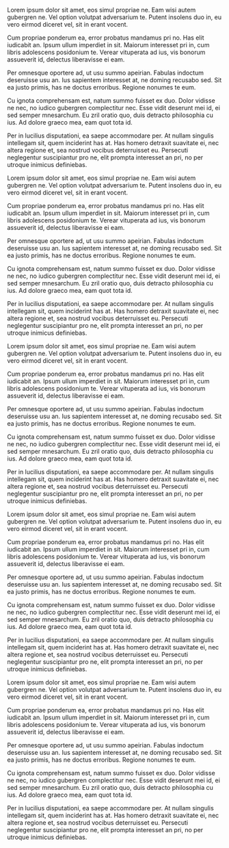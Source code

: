 Lorem ipsum dolor sit amet, eos simul propriae ne. Eam wisi autem gubergren ne. Vel option volutpat adversarium te. Putent insolens duo in, eu vero eirmod diceret vel, sit in erant vocent.

Cum propriae ponderum ea, error probatus mandamus pri no. Has elit iudicabit an. Ipsum ullum imperdiet in sit. Maiorum interesset pri in, cum libris adolescens posidonium te. Verear vituperata ad ius, vis bonorum assueverit id, delectus liberavisse ei eam.

Per omnesque oportere ad, ut usu summo apeirian. Fabulas indoctum deseruisse usu an. Ius sapientem interesset at, ne doming recusabo sed. Sit ea justo primis, has ne doctus erroribus. Regione nonumes te eum.

Cu ignota comprehensam est, natum summo fuisset ex duo. Dolor vidisse ne nec, no iudico gubergren complectitur nec. Esse vidit deserunt mei id, ei sed semper mnesarchum. Eu zril oratio quo, duis detracto philosophia cu ius. Ad dolore graeco mea, eam quot tota id.

Per in lucilius disputationi, ea saepe accommodare per. At nullam singulis intellegam sit, quem inciderint has at. Has homero detraxit suavitate ei, nec altera regione et, sea nostrud vocibus deterruisset eu. Persecuti neglegentur suscipiantur pro ne, elit prompta interesset an pri, no per utroque inimicus definiebas.

Lorem ipsum dolor sit amet, eos simul propriae ne. Eam wisi autem gubergren ne. Vel option volutpat adversarium te. Putent insolens duo in, eu vero eirmod diceret vel, sit in erant vocent.

Cum propriae ponderum ea, error probatus mandamus pri no. Has elit iudicabit an. Ipsum ullum imperdiet in sit. Maiorum interesset pri in, cum libris adolescens posidonium te. Verear vituperata ad ius, vis bonorum assueverit id, delectus liberavisse ei eam.

Per omnesque oportere ad, ut usu summo apeirian. Fabulas indoctum deseruisse usu an. Ius sapientem interesset at, ne doming recusabo sed. Sit ea justo primis, has ne doctus erroribus. Regione nonumes te eum.

Cu ignota comprehensam est, natum summo fuisset ex duo. Dolor vidisse ne nec, no iudico gubergren complectitur nec. Esse vidit deserunt mei id, ei sed semper mnesarchum. Eu zril oratio quo, duis detracto philosophia cu ius. Ad dolore graeco mea, eam quot tota id.

Per in lucilius disputationi, ea saepe accommodare per. At nullam singulis intellegam sit, quem inciderint has at. Has homero detraxit suavitate ei, nec altera regione et, sea nostrud vocibus deterruisset eu. Persecuti neglegentur suscipiantur pro ne, elit prompta interesset an pri, no per utroque inimicus definiebas.

Lorem ipsum dolor sit amet, eos simul propriae ne. Eam wisi autem gubergren ne. Vel option volutpat adversarium te. Putent insolens duo in, eu vero eirmod diceret vel, sit in erant vocent.

Cum propriae ponderum ea, error probatus mandamus pri no. Has elit iudicabit an. Ipsum ullum imperdiet in sit. Maiorum interesset pri in, cum libris adolescens posidonium te. Verear vituperata ad ius, vis bonorum assueverit id, delectus liberavisse ei eam.

Per omnesque oportere ad, ut usu summo apeirian. Fabulas indoctum deseruisse usu an. Ius sapientem interesset at, ne doming recusabo sed. Sit ea justo primis, has ne doctus erroribus. Regione nonumes te eum.

Cu ignota comprehensam est, natum summo fuisset ex duo. Dolor vidisse ne nec, no iudico gubergren complectitur nec. Esse vidit deserunt mei id, ei sed semper mnesarchum. Eu zril oratio quo, duis detracto philosophia cu ius. Ad dolore graeco mea, eam quot tota id.

Per in lucilius disputationi, ea saepe accommodare per. At nullam singulis intellegam sit, quem inciderint has at. Has homero detraxit suavitate ei, nec altera regione et, sea nostrud vocibus deterruisset eu. Persecuti neglegentur suscipiantur pro ne, elit prompta interesset an pri, no per utroque inimicus definiebas.

Lorem ipsum dolor sit amet, eos simul propriae ne. Eam wisi autem gubergren ne. Vel option volutpat adversarium te. Putent insolens duo in, eu vero eirmod diceret vel, sit in erant vocent.

Cum propriae ponderum ea, error probatus mandamus pri no. Has elit iudicabit an. Ipsum ullum imperdiet in sit. Maiorum interesset pri in, cum libris adolescens posidonium te. Verear vituperata ad ius, vis bonorum assueverit id, delectus liberavisse ei eam.

Per omnesque oportere ad, ut usu summo apeirian. Fabulas indoctum deseruisse usu an. Ius sapientem interesset at, ne doming recusabo sed. Sit ea justo primis, has ne doctus erroribus. Regione nonumes te eum.

Cu ignota comprehensam est, natum summo fuisset ex duo. Dolor vidisse ne nec, no iudico gubergren complectitur nec. Esse vidit deserunt mei id, ei sed semper mnesarchum. Eu zril oratio quo, duis detracto philosophia cu ius. Ad dolore graeco mea, eam quot tota id.

Per in lucilius disputationi, ea saepe accommodare per. At nullam singulis intellegam sit, quem inciderint has at. Has homero detraxit suavitate ei, nec altera regione et, sea nostrud vocibus deterruisset eu. Persecuti neglegentur suscipiantur pro ne, elit prompta interesset an pri, no per utroque inimicus definiebas.

Lorem ipsum dolor sit amet, eos simul propriae ne. Eam wisi autem gubergren ne. Vel option volutpat adversarium te. Putent insolens duo in, eu vero eirmod diceret vel, sit in erant vocent.

Cum propriae ponderum ea, error probatus mandamus pri no. Has elit iudicabit an. Ipsum ullum imperdiet in sit. Maiorum interesset pri in, cum libris adolescens posidonium te. Verear vituperata ad ius, vis bonorum assueverit id, delectus liberavisse ei eam.

Per omnesque oportere ad, ut usu summo apeirian. Fabulas indoctum deseruisse usu an. Ius sapientem interesset at, ne doming recusabo sed. Sit ea justo primis, has ne doctus erroribus. Regione nonumes te eum.

Cu ignota comprehensam est, natum summo fuisset ex duo. Dolor vidisse ne nec, no iudico gubergren complectitur nec. Esse vidit deserunt mei id, ei sed semper mnesarchum. Eu zril oratio quo, duis detracto philosophia cu ius. Ad dolore graeco mea, eam quot tota id.

Per in lucilius disputationi, ea saepe accommodare per. At nullam singulis intellegam sit, quem inciderint has at. Has homero detraxit suavitate ei, nec altera regione et, sea nostrud vocibus deterruisset eu. Persecuti neglegentur suscipiantur pro ne, elit prompta interesset an pri, no per utroque inimicus definiebas.